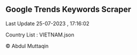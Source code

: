 

## Google Trends Keywords Scraper 
 
Last Update 25-07-2023 , 17:16:02

Country List :
VIETNAM.json



© Abdul Muttaqin 
